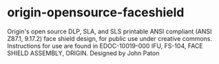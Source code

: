 # origin-opensource-faceshield
Origin's open source DLP, SLA, and SLS printable ANSI compliant (ANSI Z87.1, 9.17.2) face shield design, for public use under creative commons. Instructions for use are found in EDOC-10019-000 IFU, FS-104, FACE SHIELD ASSEMBLY, ORIGIN. Designed by John Paton


